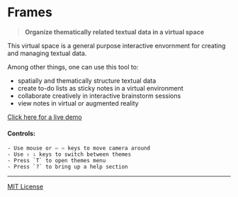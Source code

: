 # Frames

> **Organize thematically related textual data in a virtual space**

This virtual space is a general purpose interactive envornment for creating and managing textual data.

Among other things, one can use this tool to:
- spatially and thematically structure textual data
- create to-do lists as sticky notes in a virtual environment
- collaborate creatively in interactive brainstorm sessions
- view notes in virtual or augmented reality

[Click here for a live demo](https://rawgit.com/g1eb/g1b-frames/master/)


#### Controls:
```
- Use mouse or ⇦ ⇨ keys to move camera around
- Use ⇧ ⇩ keys to switch between themes
- Press `T` to open themes menu
- Press `?` to bring up a help section
```

----------------------------------------------------------------

[MIT License](https://opensource.org/licenses/mit-license.php)
